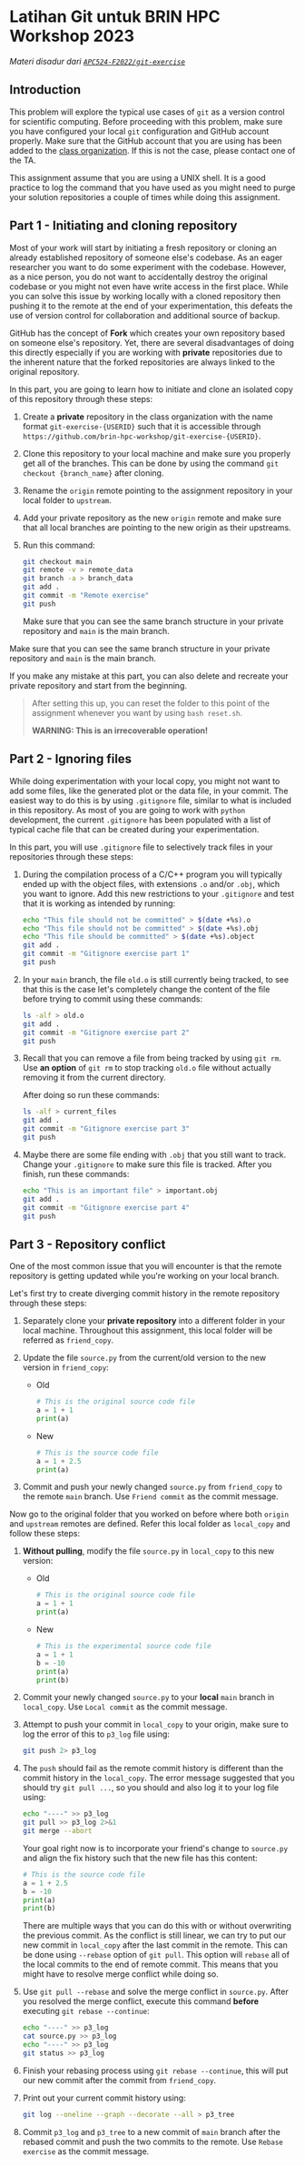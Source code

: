 # Latihan Git untuk BRIN HPC Workshop 2023

*Materi disadur dari [`APC524-F2022/git-exercise`](https://github.com/APC524-F2022/git-exercise)*

## Introduction

This problem will explore the typical use cases of `git` as a version control for scientific computing. Before proceeding with this problem, make sure you have configured your local `git` configuration and GitHub account properly. Make sure that the GitHub account that you are using has been added to the [class organization](https://github.com/brin-hpc-workshop). If this is not the case, please contact one of the TA.

This assignment assume that you are using a UNIX shell. It is a good practice to log the command that you have used as you might need to purge your solution repositories a couple of times while doing this assignment.

## Part 1 - Initiating and cloning repository

Most of your work will start by initiating a fresh repository or cloning an already established repository of someone else's codebase. As an eager researcher you want to do some experiment with the codebase. However, as a nice person, you do not want to accidentally destroy the original codebase or you might not even have write access in the first place. While you can solve this issue by working locally with a cloned repository then pushing it to the remote at the end of your experimentation, this defeats the use of version control for collaboration and additional source of backup.

GitHub has the concept of **Fork** which creates your own repository based on someone else's repository. Yet, there are several disadvantages of doing this directly especially if you are working with **private** repositories due to the inherent nature that the forked repositories are always linked to the original repository.

In this part, you are going to learn how to initiate and clone an isolated copy of this repository through these steps:

1. Create a **private** repository in the class organization with the name format `git-exercise-{USERID}` such that it is accessible through `https://github.com/brin-hpc-workshop/git-exercise-{USERID}`.
2. Clone this repository to your local machine and make sure you properly get all of the branches. This can be done by using the command `git checkout {branch_name}` after cloning.
3. Rename the `origin` remote pointing to the assignment repository in your local folder to `upstream`.
4. Add your private repository as the new `origin` remote and make sure that all local branches are pointing to the new origin as their upstreams.
5. Run this command:

    ```bash
    git checkout main
    git remote -v > remote_data
    git branch -a > branch_data
    git add .
    git commit -m "Remote exercise"
    git push
    ```

    Make sure that you can see the same branch structure in your private repository and `main` is the main branch.

Make sure that you can see the same branch structure in your private repository and `main` is the main branch.

If you make any mistake at this part, you can also delete and recreate your private repository and start from the beginning.

> After setting this up, you can reset the folder to this point of the assignment whenever you want by using `bash reset.sh`.
>
> **WARNING: This is an irrecoverable operation!**

## Part 2 - Ignoring files

While doing experimentation with your local copy, you might not want to add some files, like the generated plot or the data file, in your commit. The easiest way to do this is by using `.gitignore` file, similar to what is included in this repository. As most of you are going to work with `python` development, the current `.gitignore` has been populated with a list of typical cache file that can be created during your experimentation.

In this part, you will use `.gitignore` file to selectively track files in your repositories through these steps:

1. During the compilation process of a C/C++ program you will typically ended up with the object files, with extensions `.o` and/or `.obj`, which you want to ignore. Add this new restrictions to your `.gitignore` and test that it is working as intended by running:

    ```bash
    echo "This file should not be committed" > $(date +%s).o
    echo "This file should not be committed" > $(date +%s).obj
    echo "This file should be committed" > $(date +%s).object
    git add .
    git commit -m "Gitignore exercise part 1"
    git push
    ```

2. In your `main` branch, the file `old.o` is still currently being tracked, to see that this is the case let's completely change the content of the file before trying to commit using these commands:

    ```bash
    ls -alf > old.o
    git add .
    git commit -m "Gitignore exercise part 2"
    git push
    ```

3. Recall that you can remove a file from being tracked by using `git rm`. Use **an option** of `git rm` to stop tracking `old.o` file without actually removing it from the current directory.

    After doing so run these commands:

    ```bash
    ls -alf > current_files
    git add .
    git commit -m "Gitignore exercise part 3"
    git push
    ```

4. Maybe there are some file ending with `.obj` that you still want to track. Change your `.gitignore` to make sure this file is tracked. After you finish, run these commands:

    ```bash
    echo "This is an important file" > important.obj
    git add .
    git commit -m "Gitignore exercise part 4"
    git push
    ```

## Part 3 - Repository conflict

One of the most common issue that you will encounter is that the remote repository is getting updated while you're working on your local branch.

Let's first try to create diverging commit history in the remote repository through these steps:

1. Separately clone your **private repository** into a different folder in your local machine. Throughout this assignment, this local folder will be referred as `friend_copy`.
2. Update the file `source.py` from the current/old version to the new version in `friend_copy`:
    - Old

        ```python
        # This is the original source code file
        a = 1 + 1
        print(a)
        ```

    - New

        ```python
        # This is the source code file
        a = 1 + 2.5
        print(a)
        ```

3. Commit and push your newly changed `source.py` from `friend_copy` to the remote `main` branch. Use `Friend commit` as the commit message.

Now go to the original folder that you worked on before where both `origin` and `upstream` remotes are defined. Refer this local folder as `local_copy` and follow these steps:

1. **Without pulling**, modify the file `source.py` in `local_copy` to this new version:
    - Old

        ```python
        # This is the original source code file
        a = 1 + 1
        print(a)
        ```

    - New

        ```python
        # This is the experimental source code file
        a = 1 + 1
        b = -10
        print(a)
        print(b)
        ```

2. Commit your newly changed `source.py` to your **local** `main` branch in `local_copy`. Use `Local commit` as the commit message.
3. Attempt to push your commit in `local_copy` to your origin, make sure to log the error of this to `p3_log` file using:

    ```bash
    git push 2> p3_log
    ```

4. The `push` should fail as the remote commit history is different than the commit history in the `local_copy`. The error message suggested that you should try `git pull ...`, so you should and also log it to your log file using:

    ```bash
    echo "----" >> p3_log
    git pull >> p3_log 2>&1
    git merge --abort
    ```

    Your goal right now is to incorporate your friend's change to `source.py` and align the fix history such that the new file has this content:

    ```python
    # This is the source code file
    a = 1 + 2.5
    b = -10
    print(a)
    print(b)
    ```

    There are multiple ways that you can do this with or without overwriting the previous commit. As the conflict is still linear, we can try to put our new commit in `local_copy` after the last commit in the remote. This can be done using `--rebase` option of `git pull`. This option will `rebase` all of the local commits to the end of remote commit. This means that you might have to resolve merge conflict while doing so.

5. Use `git pull --rebase` and solve the merge conflict in `source.py`. After you resolved the merge conflict, execute this command **before** executing `git rebase --continue`:

    ```bash
    echo "----" >> p3_log
    cat source.py >> p3_log
    echo "----" >> p3_log
    git status >> p3_log
    ```

6. Finish your rebasing process using `git rebase --continue`, this will put our new commit after the commit from `friend_copy`.

7. Print out your current commit history using:

    ```bash
    git log --oneline --graph --decorate --all > p3_tree
    ```

8. Commit `p3_log` and `p3_tree` to a new commit of `main` branch after the rebased commit and push the two commits to the remote. Use `Rebase exercise` as the commit message.
